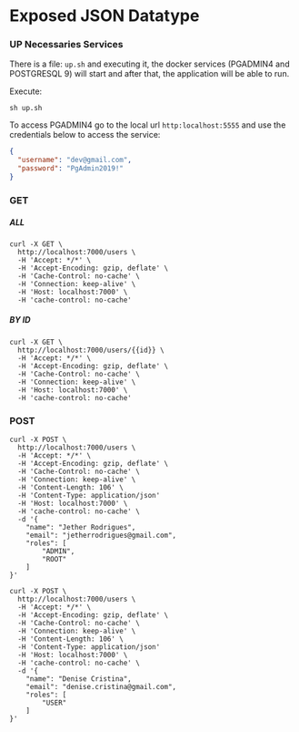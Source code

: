 # Exposed JSON Datatype

### UP Necessaries Services

There is a file: `up.sh` and executing it, the docker services (PGADMIN4 and POSTGRESQL 9) will start and after that, the application will be able to run.

Execute:

```shell_script
sh up.sh
```

To access PGADMIN4 go to the local url `http:localhost:5555` and use the credentials below to access the service:

```json
{
  "username": "dev@gmail.com",
  "password": "PgAdmin2019!"
}
```

### GET

##### ALL
```shell script
curl -X GET \
  http://localhost:7000/users \
  -H 'Accept: */*' \
  -H 'Accept-Encoding: gzip, deflate' \
  -H 'Cache-Control: no-cache' \
  -H 'Connection: keep-alive' \
  -H 'Host: localhost:7000' \
  -H 'cache-control: no-cache'
```

##### BY ID

```shell script
curl -X GET \
  http://localhost:7000/users/{{id}} \
  -H 'Accept: */*' \
  -H 'Accept-Encoding: gzip, deflate' \
  -H 'Cache-Control: no-cache' \
  -H 'Connection: keep-alive' \
  -H 'Host: localhost:7000' \
  -H 'cache-control: no-cache'
```


### POST

```shell script
curl -X POST \
  http://localhost:7000/users \
  -H 'Accept: */*' \
  -H 'Accept-Encoding: gzip, deflate' \
  -H 'Cache-Control: no-cache' \
  -H 'Connection: keep-alive' \
  -H 'Content-Length: 106' \
  -H 'Content-Type: application/json'
  -H 'Host: localhost:7000' \
  -H 'cache-control: no-cache' \
  -d '{
	"name": "Jether Rodrigues",
	"email": "jetherrodrigues@gmail.com",
	"roles": [
		"ADMIN",
		"ROOT"
	]
}'

curl -X POST \
  http://localhost:7000/users \
  -H 'Accept: */*' \
  -H 'Accept-Encoding: gzip, deflate' \
  -H 'Cache-Control: no-cache' \
  -H 'Connection: keep-alive' \
  -H 'Content-Length: 106' \
  -H 'Content-Type: application/json'
  -H 'Host: localhost:7000' \
  -H 'cache-control: no-cache' \
  -d '{
	"name": "Denise Cristina",
	"email": "denise.cristina@gmail.com",
	"roles": [
		"USER"
	]
}'
```